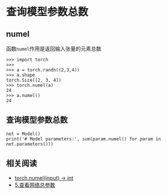 
# 查询模型参数总数

## numel

函数`numel`作用是返回输入张量的元素总数

```
>>> import torch
>>>  
>>> a = torch.randn((2,3,4))
>>> a.shape
torch.Size([2, 3, 4])
>>> torch.numel(a)
24
>>> a.numel()
24
```

## 查询模型参数总数

```
net = Model()
print('# Model parameters:', sum(param.numel() for param in net.parameters()))
```

## 相关阅读

* [torch.numel(input) → int](https://pytorch.org/docs/stable/torch.html?highlight=numel#torch.numel)
* [5.查看网络总参数](https://www.jianshu.com/p/fcafcfb3d887)